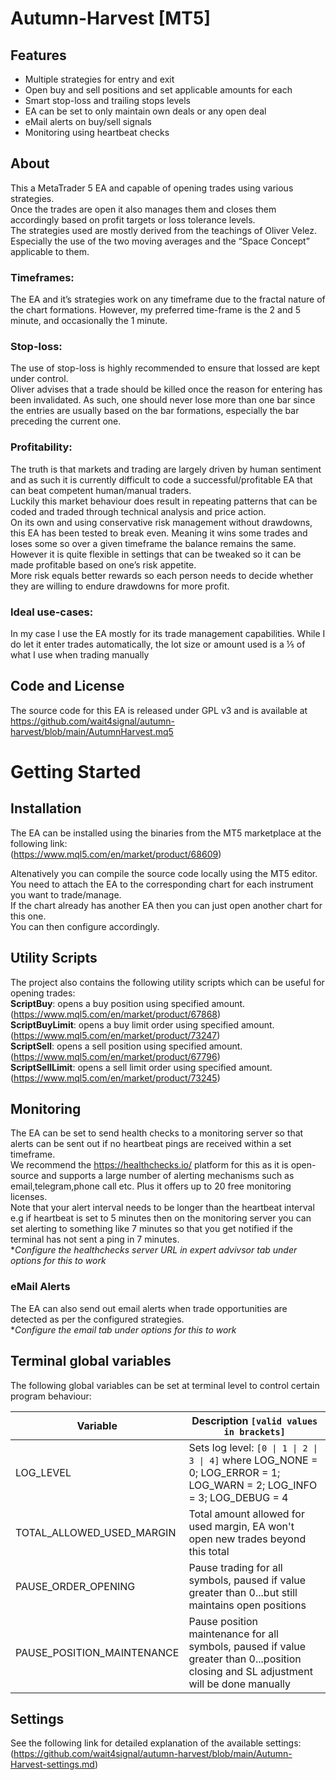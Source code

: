 # **Autumn-Harvest** [MT5]

## **Features**
- Multiple strategies for entry and exit
- Open buy and sell positions and set applicable amounts for each
- Smart stop-loss and trailing stops levels
- EA can be set to only maintain own deals or any open deal
- eMail alerts on buy/sell signals
- Monitoring using heartbeat checks

## **About**
This a MetaTrader 5 EA and capable of opening trades using various strategies.   
Once the trades are open it also manages them and closes them accordingly based on profit targets or loss tolerance levels.   
The strategies used are mostly derived from the teachings of Oliver Velez. Especially the use of the two moving averages and the “Space Concept” applicable to them.

### **Timeframes**:
 The EA and it’s strategies work on any timeframe due to the fractal nature of the chart formations. However, my preferred time-frame is the 2 and 5 minute, and occasionally the 1 minute.

### **Stop-loss**: 
The use of stop-loss is highly recommended to ensure that lossed are kept under control.  
Oliver advises that a trade should be killed once the reason for entering has been invalidated. As such, one should never lose more than one bar since the entries are usually based on the bar formations, especially the bar preceding the current one.

### **Profitability**: 
The truth is that markets and trading are largely driven by human sentiment and as such it is currently difficult to code a successful/profitable EA that can beat competent human/manual traders.   
Luckily this market behaviour does result in repeating patterns that can be coded and traded through technical analysis and price action.   
On its own and using conservative risk management without drawdowns, this EA has been tested to break even. Meaning it wins some trades and loses some so over a given timeframe the balance remains the same. However it is quite flexible in settings that can be tweaked so it can be made profitable based on one’s risk appetite.   
More risk equals better rewards so each person needs to decide whether they are willing to endure drawdowns for more profit.

### **Ideal use-cases**:
In my case I use the EA mostly for its trade management capabilities. While I do let it enter trades automatically, the lot size or amount used is a ⅕ of what I use when trading manually

## **Code and License**
The source code for this EA is released under GPL v3 and is available at https://github.com/wait4signal/autumn-harvest/blob/main/AutumnHarvest.mq5   
   
# **Getting Started**

## **Installation**
The EA can be installed using the binaries from the MT5 marketplace at the following link:    
(https://www.mql5.com/en/market/product/68609)   

Altenatively you can compile the source code locally using the MT5 editor.   
You need to attach the EA to the corresponding chart for each instrument you want to trade/manage.   
If the chart already has another EA then you can just open another chart for this one.   
You can then configure accordingly.

## **Utility Scripts**
The project also contains the following utility scripts which can be useful for opening trades:   
**ScriptBuy**: opens a buy position using specified amount. (https://www.mql5.com/en/market/product/67868)    
**ScriptBuyLimit**: opens a buy limit order using specified amount. (https://www.mql5.com/en/market/product/73247)   
**ScriptSell**: opens a sell position using specified amount. (https://www.mql5.com/en/market/product/67796)   
**ScriptSellLimit**: opens a sell limit order using specified amount. (https://www.mql5.com/en/market/product/73245)   

## **Monitoring**
The EA can be set to send health checks to a monitoring server so that alerts can be sent out if no heartbeat pings are received within a set timeframe.   
We recommend the https://healthchecks.io/ platform for this as it is open-source and supports a large number of alerting mechanisms such as email,telegram,phone call etc. Plus it offers up to 20 free monitoring licenses.   
Note that your alert interval needs to be longer than the heartbeat interval e.g if heartbeat is set to 5 minutes then on the monitoring server you can set alerting to something like 7 minutes so that you get notified if the terminal has not sent a ping in 7 minutes.   
**Configure the healthchecks server URL in expert advivsor tab under options for this to work*

### **eMail Alerts** ###
The EA can also send out email alerts when trade opportunities are detected as per the configured strategies.   
**Configure the email tab under options for this to work*

## **Terminal global variables**
The following global variables can be set at terminal level to control certain program behaviour:

| Variable                                | Description `[valid values in brackets]`                                                                                               |
|-----------------------------------------|----------------------------------------------------------------------------------------------------------------------------------------|
| LOG_LEVEL                               | Sets log level: `[0 \| 1 \| 2 \| 3 \| 4]` where LOG_NONE  = 0; LOG_ERROR = 1; LOG_WARN  = 2; LOG_INFO  = 3; LOG_DEBUG = 4              |
| TOTAL_ALLOWED_USED_MARGIN               | Total amount allowed for used margin, EA won't open new trades beyond this total                                                       |
| PAUSE_ORDER_OPENING                     | Pause trading for all symbols, paused if value greater than 0...but still maintains open positions                                     |
| PAUSE_POSITION_MAINTENANCE              | Pause position maintenance for all symbols, paused if value greater than 0...position closing and SL adjustment will be done manually  |

## **Settings**
See the following link for detailed explanation of the available settings:   
(https://github.com/wait4signal/autumn-harvest/blob/main/Autumn-Harvest-settings.md)


